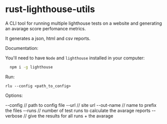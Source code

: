 # rust-lighthouse-utils

A CLI tool for running multiple lighthouse tests on a website and generating an avarage score perfomance metrics.

It generates a json, html and csv reports.

Documentation:

You'll need to have `Node` and `lighthouse` installed in your computer:

```sh
  npm i -g lighthouse
```

Run:

`rlu --config <path_to_config>`

Options:

--config // path to config file
--url // site url
--out-name // name to prefix the files
--runs // number of test runs to calculate the avarage reports
--verbose // give the results for all runs + the avarage
